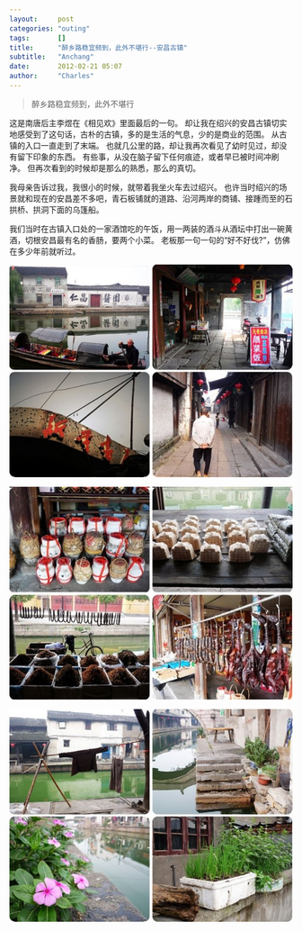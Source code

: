 ```yaml
---
layout:     post
categories: "outing"
tags:       []
title:      "醉乡路稳宜频到，此外不堪行--安昌古镇"
subtitle:   "Anchang"
date:       2012-02-21 05:07
author:     "Charles"
---
```


> 醉乡路稳宜频到，此外不堪行

这是南唐后主李煜在《相见欢》里面最后的一句。
却让我在绍兴的安昌古镇切实地感受到了这句话，古朴的古镇，多的是生活的气息，少的是商业的范围。
从古镇的入口一直走到了末端。
也就几公里的路，却让我再次看见了幼时见过，却没有留下印象的东西。
有些事，从没在脑子留下任何痕迹，或者早已被时间冲刷净。
但再次看到的时候却是那么的熟悉，那么的真切。

我母亲告诉过我，我很小的时候，就带着我坐火车去过绍兴。
也许当时绍兴的场景就和现在的安昌差不多吧，青石板铺就的道路、沿河两岸的商铺、接踵而至的石拱桥、拱洞下面的乌篷船。

我们当时在古镇入口处的一家酒馆吃的午饭，用一两装的酒斗从酒坛中打出一碗黄酒，切根安昌最有名的香肠，要两个小菜。
老板那一句一句的“好不好伐?”，仿佛在多少年前就听过。

![anchang1](/img/anchang1.jpg)

![anchang2](/img/anchang2.jpg)

![anchang3](/img/anchang3.jpg)